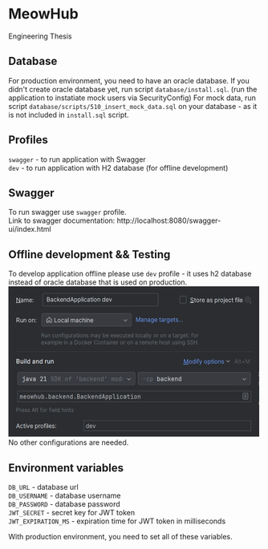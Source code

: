 # MeowHub
Engineering Thesis

## Database
For production environment, you need to have an oracle database.
If you didn't create oracle database yet, run script `database/install.sql`.
(run the application to instatiate mock users via SecurityConfig)
For mock data, run script `database/scripts/510_insert_mock_data.sql` on your database - as it is not included in `install.sql` script.


## Profiles
`swagger` - to run application with Swagger  
`dev`     - to run application with H2 database (for offline development)

## Swagger
To run swagger use `swagger` profile.  
Link to swagger documentation: http://localhost:8080/swagger-ui/index.html

## Offline development && Testing
To develop application offline please use `dev` profile - it uses h2 database instead of oracle database that is used on production.  
<img alt="img.png" height="300" src="img.png" width="500"/>  
No other configurations are needed.

## Environment variables
`DB_URL` - database url    
`DB_USERNAME` - database username  
`DB_PASSWORD` - database password  
`JWT_SECRET` - secret key for JWT token    
`JWT_EXPIRATION_MS` - expiration time for JWT token in milliseconds  

With production environment, you need to set all of these variables.